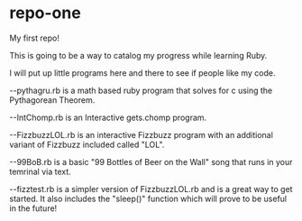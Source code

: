 # repo-one
My first repo!

This is going to be a way to catalog my progress while learning Ruby.

I will put up little programs here and there to see if people like my code.

--pythagru.rb is a math based ruby program that solves for c using the Pythagorean Theorem.

--IntChomp.rb is an Interactive gets.chomp program.

--FizzbuzzLOL.rb is an interactive Fizzbuzz program with an additional variant of Fizzbuzz included called "LOL".

--99BoB.rb is a basic "99 Bottles of Beer on the Wall" song that runs in your temrinal via text.

--fizztest.rb is a simpler version of FizzbuzzLOL.rb and is a great way to get started. It also includes the "sleep()" function which will prove to be useful in the future!

